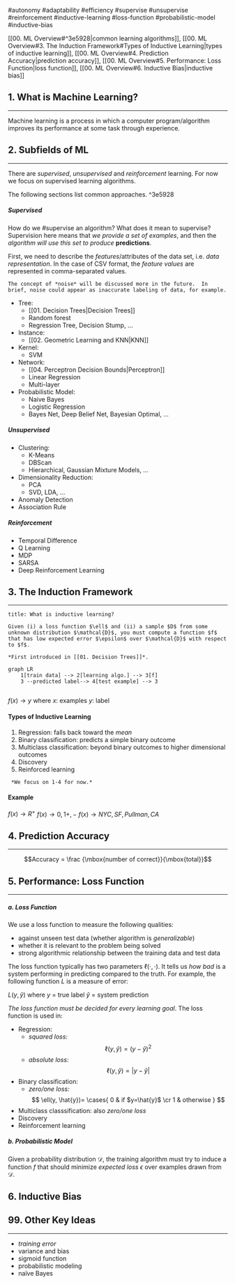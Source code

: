 #autonomy #adaptability #efficiency #supervise #unsupervise #reinforcement #inductive-learning #loss-function #probabilistic-model #inductive-bias

[[00. ML Overview#^3e5928|common learning algorithms]], [[00. ML Overview#3. The Induction Framework#Types of Inductive Learning|types of inductive learning]], [[00. ML Overview#4. Prediction Accuracy|prediction accuracy]], [[00. ML Overview#5. Performance: Loss Function|loss function]], [[00. ML Overview#6. Inductive Bias|inductive bias]]

## 1. What is Machine Learning?
---
Machine learning is a process in which a computer program/algorithm improves its performance at some task through experience.


## 2. Subfields of ML
---
There are *supervised*, *unsupervised* and *reinforcement* learning. For now we focus on supervised learning algorithms.

The following sections list common approaches. ^3e5928

##### Supervised
How do we #supervise an algorithm?  What does it mean to supervise?  Supervision here means that *we provide a set of examples*, and then the *algorithm will use this set to produce* **predictions**.

First, we need to describe the *features*/attributes of the data set, i.e. *data representation*.  In the case of CSV format, the *feature values* are represented in comma-separated values.

```ad-note
The concept of *noise* will be discussed more in the future.  In brief, noise could appear as inaccurate labeling of data, for example.

```

- Tree:
	- [[01. Decision Trees|Decision Trees]]
	- Random forest
	- Regression Tree, Decision Stump, ...
- Instance:
	- [[02. Geometric Learning and KNN|KNN]]
- Kernel:
	- SVM
- Network:
	- [[04. Perceptron Decision Bounds|Perceptron]]
	- Linear Regression
	- Multi-layer
- Probabilistic Model:
	- Naive Bayes
	- Logistic Regression
	- Bayes Net, Deep Belief Net, Bayesian Optimal, ...

##### Unsupervised
- Clustering:
	- K-Means
	- DBScan
	- Hierarchical, Gaussian Mixture Models, ...
- Dimensionality Reduction:
	- PCA
	- SVD, LDA, ...
- Anomaly Detection
- Association Rule

##### Reinforcement
- Temporal Difference
- Q Learning
- MDP
- SARSA
- Deep Reinforcement Learning


## 3. The Induction Framework
---

```ad-info
title: What is inductive learning?

Given (i) a loss function $\ell$ and (ii) a sample $D$ from some unknown distribution $\mathcal{D}$, you must compute a function $f$ that has low expected error $\epsilon$ over $\mathcal{D}$ with respect to $f$.

*First introduced in [[01. Decision Trees]]*.
```

```mermaid
graph LR
	1[train data] --> 2[learning algo.] --> 3[f]
	3 --predicted label--> 4[test example] --> 3
    
```

$f(x) \to y$
    where
	    $x$: examples
	    $y$: label

#### Types of Inductive Learning
1. Regression: falls back toward the *mean*
2. Binary classification: predicts a simple binary outcome
3. Multiclass classification: beyond binary outcomes to higher dimensional outcomes
4. Discovery
5. Reinforced learning

```ad-note
 *We focus on 1-4 for now.*
```

#### Example
$f(x) \to R^+$
$f(x) \to {0, 1} {+, -}$
$f(x) \to { NYC, SF, Pullman, CA }$


## 4. Prediction Accuracy
---
$$Accuracy  = \frac {\mbox{number of correct}}{\mbox{total}}$$


## 5. Performance: Loss Function
---
##### a. Loss Function
We use a loss function to measure the following qualities:
- against unseen test data (whether algorithm is *generalizable*)
- whether it is relevant to the problem being solved
- strong algorithmic relationship between the training data and test data

The loss function typically has two parameters $\ell(\cdot, \cdot)$. It tells us *how bad* is a system performing in predicting compared to the truth. For example, the following function $L$ is a measure of error:

$L(y, \hat{y})$ where
	$y$  = true label
	$\hat{y}$ = system prediction

*The loss function must be decided for every learning goal*. The loss function is used in:
- Regression:
	- *squared loss:*
		$$\ell(y, \hat{y})=(y-\hat{y})^2$$
	- *absolute loss:*
		$$\ell(y, \hat{y})=|y-\hat{y}|$$
- Binary classification:
	- *zero/one loss:*
		$$
		\ell(y, \hat{y})= \cases{ 0 & if $y=\hat{y}$ \cr
								   1 & otherwise }
		$$
- Multiclass classsification: also *zero/one loss*
- Discovery
- Reinforcement learning

##### b. Probabilistic Model
Given a probability distribution $\mathcal{D}$, the training algorithm must try to induce a function $f$ that should minimize *expected loss* $\epsilon$ over examples drawn from $\mathcal{D}$.

## 6. Inductive Bias

## 99. Other Key Ideas
---
- *training error*
- variance and bias
- sigmoid function
- probabilistic modeling
- naïve Bayes
